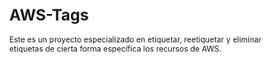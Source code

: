 # AWS-Tags
Este es un proyecto especializado en etiquetar, reetiquetar y eliminar etiquetas de cierta forma específica los recursos de AWS.
